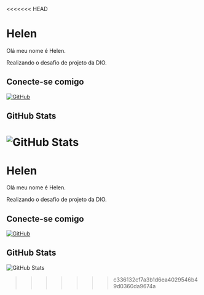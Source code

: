 <<<<<<< HEAD
# Helen

Olá meu nome é Helen.

Realizando o desafio de projeto da DIO.


## Conecte-se comigo
[![GitHub](https://img.shields.io/badge/GitHub-808080?style=for-the-badge&logo=github&logoColor=fff)](https://github.com/herhelen)


## GitHub Stats
![GitHub Stats](https://github-readme-stats.vercel.app/api?username=herhelen&theme=transparent&bg_color=808080&border_color=fff&show_icons=true&icon_color=fff&title_color=fff&text_color=fff&hide_title=true&hide=stars)
=======
# Helen

Olá meu nome é Helen.

Realizando o desafio de projeto da DIO.


## Conecte-se comigo
[![GitHub](https://img.shields.io/badge/GitHub-808080?style=for-the-badge&logo=github&logoColor=fff)](https://github.com/herhelen)


## GitHub Stats
![GitHub Stats](https://github-readme-stats.vercel.app/api?username=herhelen&theme=transparent&bg_color=808080&border_color=fff&show_icons=true&icon_color=fff&title_color=fff&text_color=fff&hide_title=true&hide=stars)
>>>>>>> c336132cf7a3b1d6ea4029546b49d0360da9674a
